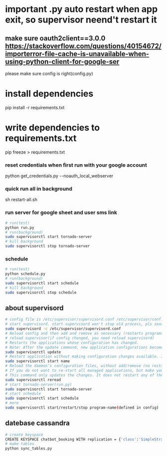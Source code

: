 # important .py auto restart when app exit, so supervisor neend't restart it

## make sure oauth2client==3.0.0 https://stackoverflow.com/questions/40154672/importerror-file-cache-is-unavailable-when-using-python-client-for-google-ser
please make sure config is right(config.py)  

# install dependencies
pip install -r requirements.txt
# write dependencies to requirements.txt
pip freeze > requirements.txt

### reset credentials when first run with your google account
python get_credentials.py --noauth_local_webserver

### quick run all in background
sh restart-all.sh

### run server for google sheet and user sms link
```sh
# run(test)
python run.py
# run(background)
sudo supervisorctl start tornado-server
# kill background
sudo supervisorctl stop tornado-server
```

### schedule

```sh
# run(test)
python schedule.py
# run(background)
sudo supervisorctl start schedule
# kill background
sudo supervisorctl stop schedule
```

## about supervisord
```sh
# config file is /etc/supervisor/supervisord.conf /etc/supervisor/conf.d/chatbot-booking.conf
# start supervisord. start supervisord won't stop old process, pls search old process and kill them
sudo supervisord -c /etc/supervisor/supervisord.conf
# Reload config and then add and remove as necessary (restarts programs)
# reload supervisor(if config changed, you need reload supervisord)
# Restarts the applications whose configuration has changed.
# Note: After the update command, new application configurations becomes available to start, but do not start automatically until the supervisor service restarts or system reboots (even if autostart option is not disabled). In order to start new application, e.g app2, simply run: supervisorctl start app2
sudo supervisorctl update
# Restart application without making configuration changes available. It stops, and re-starts the application.
sudo supervisorctl start name
# Reload the daemon’s configuration files, without add/remove (no restarts)
# If you do not want to re-start all managed applications, but make your configuration changes available, use this command:
# This command only updates the changes. It does not restart any of the managed applications, even if their configuration has changed. New application configurations cannot be started, neither.
sudo supervisorctl reread
# start tornado-server(run.py)
sudo supervisorctl start tornado-server
# start schedule
sudo supervisorctl start schedule
# more
sudo supervisorctl start/restart/stop program-name(defined in config)
```

## datebase cassandra
```sh
# create keyspace
CREATE KEYSPACE chatbot_booking WITH replication = {'class':'SimpleStrategy', 'replication_factor' : 3};
# make tables
python sync_tables.py
```